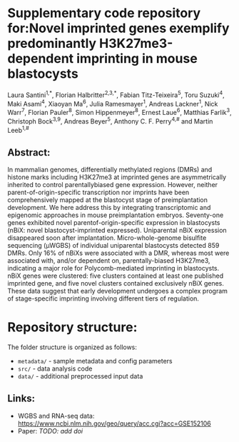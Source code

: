 # Supplementary code repository for:Novel imprinted genes exemplify predominantly H3K27me3-dependent imprinting in mouse blastocysts
Laura Santini<sup>1,\*</sup>, Florian Halbritter<sup>2,3,\*</sup>, Fabian Titz-Teixeira<sup>5</sup>, Toru Suzuki<sup>4</sup>, Maki Asami<sup>4</sup>, Xiaoyan Ma<sup>6</sup>, Julia Ramesmayer<sup>1</sup>, Andreas Lackner<sup>1</sup>, Nick Warr<sup>7</sup>, Florian Pauler<sup>8</sup>, Simon Hippenmeyer<sup>8</sup>, Ernest Laue<sup>6</sup>, Matthias Farlik<sup>3</sup>, Christoph Bock<sup>3,9</sup>, Andreas Beyer<sup>5</sup>, Anthony C. F. Perry<sup>4,#</sup> and Martin Leeb<sup>1,#</sup>

## Abstract:

In mammalian genomes, differentially methylated regions (DMRs) and histone marks including H3K27me3 at imprinted genes are asymmetrically inherited to control parentallybiased gene expression. However, neither parent-of-origin-specific transcription nor imprints have been comprehensively mapped at the blastocyst stage of preimplantation development. We here address this by integrating transcriptomic and epigenomic approaches in mouse preimplantation embryos. Seventy-one genes exhibited novel parentof-origin-specific expression in blastocysts (nBiX: novel blastocyst-imprinted expressed). Uniparental nBiX expression disappeared soon after implantation. Micro-whole-genome bisulfite sequencing (µWGBS) of individual uniparental blastocysts detected 859 DMRs. Only 16% of nBiXs were associated with a DMR, whereas most were associated with, and/or dependent on, parentally-biased H3K27me3, indicating a major role for Polycomb-mediated imprinting in blastocysts. nBiX genes were clustered: five clusters contained at least one published imprinted gene, and five novel clusters contained exclusively nBiX genes. These data suggest that early development undergoes a complex program of stage-specific imprinting involving different tiers of regulation.

# Repository structure:

The folder structure is organized as follows:

* `metadata/` - sample metadata and config parameters
* `src/` - data analysis code
* `data/` - additional preprocessed input data 

## Links:

* WGBS and RNA-seq data: <a href="https://www.ncbi.nlm.nih.gov/geo/query/acc.cgi?acc=GSE152106">https://www.ncbi.nlm.nih.gov/geo/query/acc.cgi?acc=GSE152106</a>
* Paper: <i>TODO: add doi</i>
